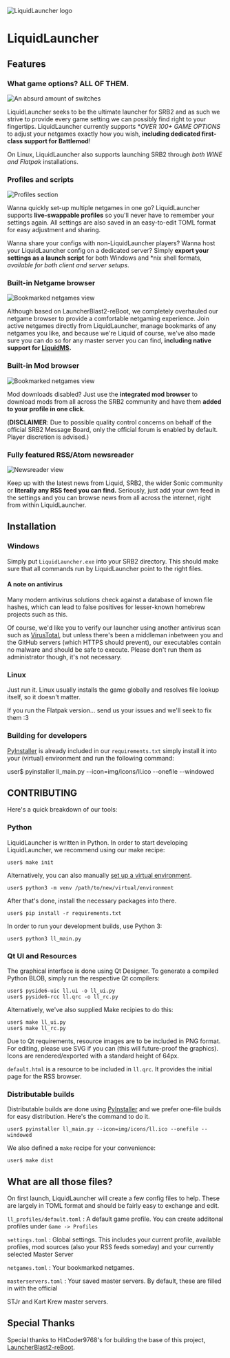 ![LiquidLauncher logo](img/liquidlauncher.svg)

LiquidLauncher
==============

Features
--------

### What game options? ALL OF THEM.

![An absurd amount of switches](img/scr_options.png)

LiquidLauncher seeks to be the ultimate launcher for SRB2 and as such we
strive to provide every game setting we can possibly find right to your
fingertips. LiquidLauncher currently supports **OVER 100+ GAME OPTIONS* to
adjust your netgames exactly how you wish,
**including dedicated first-class support for Battlemod**!

On Linux, LiquidLauncher also supports launching SRB2 through *both WINE and
Flatpak* installations.

### Profiles and scripts

![Profiles section](img/scr_profiles.png)

Wanna quickly set-up multiple netgames in one go? LiquidLauncher supports
**live-swappable profiles** so you'll never have to remember your settings
again. All settings are also saved in an easy-to-edit TOML format for easy
adjustment and sharing.

Wanna share your configs with non-LiquidLauncher players? Wanna host your
LiquidLauncher config on a dedicated server?  Simply **export your settings
as a launch script** for both Windows and \*nix shell formats, *available
for both client and server setups*.


### Built-in Netgame browser

![Bookmarked netgames view](img/scr_masterserver.png)

Although based on LauncherBlast2-reBoot, we completely overhauled our
netgame browser to provide a comfortable netgaming experience. Join active
netgames directly from LiquidLauncher, manage bookmarks of any netgames you
like, and because we're Liquid of course, we've also made sure you can do
so for any master server you can find, **including native support for [LiquidMS].**

[LiquidMS]: <https://github.com/zibonbadi/liquidms>

### Built-in Mod browser

![Bookmarked netgames view](img/scr_modbrowser.png)

Mod downloads disabled? Just use the **integrated mod browser**
to download mods from all across the SRB2 community and have them **added
to your profile in one click**.

(**DISCLAIMER**: Due to possible quality control concerns on behalf of the
official SRB2 Message Board, only the official forum is enabled by default.
Player discretion is advised.)

### Fully featured RSS/Atom newsreader

![Newsreader view](img/scr_news.png)

Keep up with the latest news from Liquid, SRB2, the wider Sonic community
or **literally any RSS feed you can find.** Seriously, just add your own
feed in the settings and you can browse news from all across the internet,
right from within LiquidLauncher.


Installation
------------

### Windows

Simply put `LiquidLauncher.exe` into your SRB2 directory. This should make sure
that all commands run by LiquidLauncher point to the right files.

#### A note on antivirus

Many modern antivirus solutions check against a database of known file
hashes, which can lead to false positives for lesser-known homebrew
projects such as this.

Of course, we'd like you to verify our launcher using another antivirus
scan such as [VirusTotal], but unless there's been a middleman inbetween
you and the GitHub servers (which HTTPS should prevent), our executables
contain no malware and should be safe to execute. Please don't run them as
administrator though, it's not necessary.

[VirusTotal]: <https://www.virustotal.com>

### Linux

Just run it. Linux usually installs the game globally and resolves file lookup
itself, so it doesn't matter.

If you run the Flatpak version... send us your issues and we'll seek to fix
them :3

### Building for developers

[PyInstaller] is already included in our `requirements.txt` simply install it
into your (virtual) environment and run the following command:

[PyInstaller]: <https://pypi.org/project/pyinstaller/>

   user$ pyinstaller ll_main.py --icon=img/icons/ll.ico --onefile --windowed


CONTRIBUTING
------------

Here's a quick breakdown of our tools:

### Python

LiquidLauncher is written in Python. In order to start developing
LiquidLauncher, we recommend using our make recipe:

    user$ make init

Alternatively, you can also manually [set up a virtual environment][PyVEnv].

[PyVEnv]: <https://docs.python.org/3/library/venv.html>

    user$ python3 -m venv /path/to/new/virtual/environment

After that's done, install the necessary packages into there.

    user$ pip install -r requirements.txt

In order to run your development builds, use Python 3:

    user$ python3 ll_main.py


### Qt UI and Resources

The graphical interface is done using Qt Designer. To generate a compiled
Python BLOB, simply run the respective Qt compilers:

    user$ pyside6-uic ll.ui -o ll_ui.py
    user$ pyside6-rcc ll.qrc -o ll_rc.py

Alternatively, we've also supplied Make recipies to do this:

    user$ make ll_ui.py
    user$ make ll_rc.py

Due to Qt requirements, resource images are to be included in PNG format.
For editing, please use SVG if you can (this will future-proof the graphics).  
Icons are rendered/exported with a standard height of 64px.

`default.html` is a resource to be included in `ll.qrc`. It provides the
initial page for the RSS browser.


### Distributable builds

Distributable builds are done using [PyInstaller] and we prefer one-file
builds for easy distribution. Here's the command to do it.

    user$ pyinstaller ll_main.py --icon=img/icons/ll.ico --onefile --windowed

We also defined a `make` recipe for your convenience:

    user$ make dist



What are all those files?
-------------------------

On first launch, LiquidLauncher will create a few config files to help. These
are largely in TOML format and should be fairly easy to exchange and edit.

`ll_profiles/default.toml`
: A default game profile. You can create additonal profiles under `Game -> Profiles`

`settings.toml`
: Global settings. This includes your current profile, available profiles, mod
sources (also your RSS feeds someday) and your currently selected Master Server

`netgames.toml`
: Your bookmarked netgames.

`masterservers.toml`
: Your saved master servers. By default, these are filled in with the official

  STJr and Kart Krew master servers.


Special Thanks
--------------

Special thanks to HitCoder9768's for building the base of this project,
[LauncherBlast2-reBoot](https://github.com/HitCoder9768/LauncherBlast2-reBoot).
